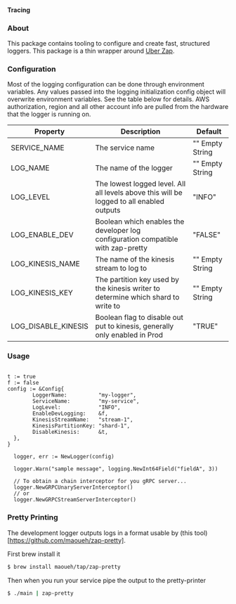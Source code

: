 #### Tracing

### About

This package contains tooling to configure and create fast, structured loggers. This package is a thin wrapper around [Uber Zap](https://github.com/uber-go/zap).

### Configuration

Most of the logging configuration can be done through environment variables. Any values passed into the logging initialization config object will overwrite environment variables. See the table below for details. AWS authorization, region and all other account info are pulled from the hardware that the logger is running on.

Property | Description | Default
--- | --- | ---
SERVICE_NAME | The service name | "" Empty String
LOG_NAME | The name of the logger | "" Empty String
LOG_LEVEL | The lowest logged level. All all levels above this will be logged to all enabled outputs | "INFO"
LOG_ENABLE_DEV | Boolean which enables the developer log configuration compatible with zap-pretty | "FALSE"
LOG_KINESIS_NAME | The name of the kinesis stream to log to | "" Empty String
LOG_KINESIS_KEY | The partition key used by the kinesis writer to determine which shard to write to | "" Empty String
LOG_DISABLE_KINESIS | Boolean flag to disable out put to kinesis, generally only enabled in Prod | "TRUE"


### Usage

```golang

t := true
f := false
config := &Config{
		LoggerName:          "my-logger",
		ServiceName:         "my-service",
		LogLevel:            "INFO",
		EnableDevLogging:    &f,
		KinesisStreamName:   "stream-1",
		KinesisPartitionKey: "shard-1",
		DisableKinesis:      &t,
  },
}

  logger, err := NewLogger(config)

  logger.Warn("sample message", logging.NewInt64Field("fieldA", 3))

  // To obtain a chain interceptor for you gRPC server...
  logger.NewGRPCUnaryServerInterceptor()
  // or
  logger.NewGRPCStreamServerInterceptor()

```

### Pretty Printing

The development logger outputs logs in a format usable by (this tool)[https://github.com/maoueh/zap-pretty].

First brew install it
```bash
$ brew install maoueh/tap/zap-pretty
```

Then when you run your service pipe the output to the pretty-printer
```bash
$ ./main | zap-pretty
```
